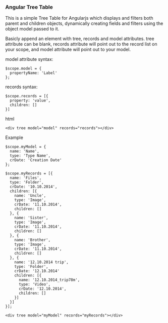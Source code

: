 ### Angular Tree Table  
  
This is a simple Tree Table for Angularjs which displays and filters both  parent and children objects, dynamically creating fields and filters using the object model passed to it.  
  
Basicly append an element with tree, records and model attributes. tree attribute can be blank, records attribute will point out to the record list on your scope, and model attribute will point out to your model.  
  
model attribute syntax:  

```
$scope.model = {
  propertyName: 'Label'
};
```
  
records syntax:

```
$scope.records = [{
  property: 'value',  
  children: []  
}]
```

  
html

```
<div tree model="model" records="records"></div>
```
  
Example

```
$scope.myModel = {
  name: 'Name',
  type: 'Type Name',
  crDate: 'Creation Date'
};

$scope.myRecords = [{
  name: 'Files',
  type: 'Folder',
  crDate: '10.10.2014',
  children: [{
    name: 'Uncle',
    type: 'Image',
    crDate: '11.10.2014',
    children: []
  }, {
    name: 'Sister',
    type: 'Image',
    crDate: '11.10.2014',
    children: []
  }, {
    name: 'Brother',
    type: 'Image',
    crDate: '11.10.2014',
    children: []
  }, {
    name: '12.10.2014 trip',
    type: 'Folder',
    crDate: '12.10.2014'
    children: [{
      name: '12.10.2014_trip78m',
      type: 'Video',
      crDate: '12.10.2014',
      children: []
    }]
  }]
}];

<div tree model="myModel" records="myRecords"></div>

```
